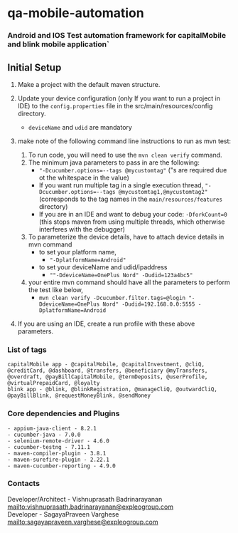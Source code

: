 # qa-mobile-automation
### Android and IOS Test automation framework for capitalMobile and blink mobile application`
 
## Initial Setup
1) Make a project with the default maven structure.

2) Update your device configuration (only If you want to run a project in IDE) to the `config.properties` file
   in the src/main/resources/config directory.
    - `deviceName` and `udid` are mandatory

3) make note of the following command line instructions to run as mvn test:

    1) To run code, you will need to use the `mvn clean verify` command.
    2) The minimum java parameters to pass in are the following:
        - `"-Dcucumber.options=--tags @mycustomtag"`
          ("s are required due ot the whitespace in the value)
        - If you want run multiple tag in a single execution thread,
          `"-Dcucumber.options=--tags @mycustomtag1,@mycustomtag2"` (corresponds to the tag names in the
          `main/resources/features` directory)
        - If you are in an IDE and want to debug your code:
          `-DforkCount=0` (this stops maven from using multiple threads,
          which otherwise interferes with the debugger)
    3) To parameterize the device details, have to attach device details in mvn command
       - to set your platform name,
         - `"-DplatformName=Android"`
       - to set your deviceName and udid/ipaddress
         - `""-DdeviceName=OnePlus Nord" -Dudid=123a4bc5"`
    4) your entire mvn command should have all the parameters to perform the test like below,
       - `mvn clean verify -Dcucumber.filter.tags=@login "-DdeviceName=OnePlus Nord" -Dudid=192.168.0.0:5555 -DplatformName=Android`

4) If you are using an IDE, create a run profile with these above parameters.


### List of tags
    capitalMobile app - @capitalMobile, @capitalInvestment, @cliQ, @creditCard, @dashboard, @transfers, @beneficiary @myTransfers, @overdraft, @payBillCapitalMobile, @termDeposits, @userProfile, @virtualPrepaidCard, @loyalty
    blink app - @blink, @blinkRegistration, @manageCliQ, @outwardCliQ, @payBillBlink, @requestMoneyBlink, @sendMoney


### Core dependencies and Plugins
    - appium-java-client - 8.2.1
    - cucumber-java - 7.0.0
    - selenium-remote-driver - 4.6.0
    - cucumber-testng - 7.11.1
    - maven-compiler-plugin - 3.8.1
    - maven-surefire-plugin - 2.22.1
    - maven-cucumber-reporting - 4.9.0


### Contacts
Developer/Architect - Vishnuprasath Badrinarayanan [mailto:vishnuprasath.badrinarayanan@expleogroup.com](mailto:vishnuprasath.badrinarayanan@expleogroup.com)  
Developer - SagayaPraveen Varghese [mailto:sagayapraveen.varghese@expleogroup.com](mailto:sagayapraveen.varghese@expleogroup.com)  
